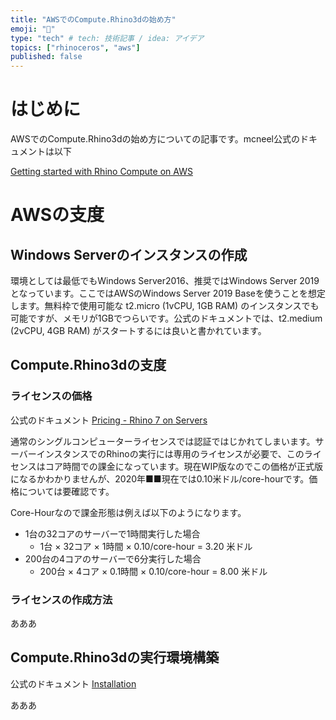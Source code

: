 ```yaml
---
title: "AWSでのCompute.Rhino3dの始め方"
emoji: "🦏"
type: "tech" # tech: 技術記事 / idea: アイデア
topics: ["rhinoceros", "aws"]
published: false
---
```


# はじめに

AWSでのCompute.Rhino3dの始め方についての記事です。mcneel公式のドキュメントは以下

[Getting started with Rhino Compute on AWS](https://github.com/mcneel/compute.rhino3d/blob/master/docs/getting-started.md)

# AWSの支度

## Windows Serverのインスタンスの作成

環境としては最低でもWindows Server2016、推奨ではWindows Server 2019 となっています。ここではAWSのWindows Server 2019 Baseを使うことを想定します。無料枠で使用可能な t2.micro (1vCPU, 1GB RAM) のインスタンスでも可能ですが、メモリが1GBでつらいです。公式のドキュメントでは、t2.medium (2vCPU, 4GB RAM)  がスタートするには良いと書かれています。

## Compute.Rhino3dの支度

### ライセンスの価格

公式のドキュメント [Pricing - Rhino 7 on Servers](https://www.rhino3d.com/compute-pricing)

通常のシングルコンピューターライセンスでは認証ではじかれてしまいます。サーバーインスタンスでのRhinoの実行には専用のライセンスが必要で、このライセンスはコア時間での課金になっています。現在WIP版なのでこの価格が正式版になるかわかりませんが、2020年■■現在では0.10米ドル/core-hourです。価格については要確認です。

Core-Hourなので課金形態は例えば以下のようになります。

+ 1台の32コアのサーバーで1時間実行した場合
  + 1台 × 32コア × 1時間 × 0.10/core-hour = 3.20 米ドル
+ 200台の4コアのサーバーで6分実行した場合
  + 200台 × 4コア × 0.1時間 × 0.10/core-hour = 8.00 米ドル

### ライセンスの作成方法

あああ

## Compute.Rhino3dの実行環境構築

公式のドキュメント [Installation](https://github.com/mcneel/compute.rhino3d/blob/master/docs/installation.md)


あああ